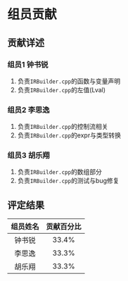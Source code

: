 # 组员贡献

## 贡献详述

### 组员1 钟书锐
1. 负责`IRBuilder.cpp`的函数与变量声明
2. 负责`IRBuilder.cpp`的左值(Lval)

### 组员2 李思逸
1. 负责`IRBuilder.cpp`的控制流相关
2. 负责`IRBuilder.cpp`的expr与类型转换

### 组员3 胡乐翔
1. 负责`IRBuilder.cpp`的数组部分
2. 负责`IRBuilder.cpp`的测试与bug修复

## 评定结果

| 组员姓名  | 贡献百分比 |
| :-----:  | :-------: |
|   钟书锐  |    33.4%    |
|   李思逸  |    33.3%    |
|   胡乐翔  |    33.3%    |
